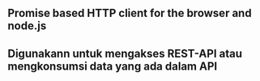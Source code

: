 ## Promise based HTTP client for the browser and node.js
## Digunakann untuk mengakses REST-API atau mengkonsumsi data yang ada dalam API  
